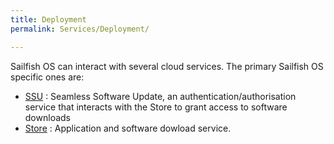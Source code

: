 ```yaml
---
title: Deployment
permalink: Services/Deployment/

---
```


Sailfish OS can interact with several cloud services. The primary
Sailfish OS specific ones are:

  - [SSU](/Services/Deployment/SSU) : Seamless Software Update, an
    authentication/authorisation service that interacts with the Store
    to grant access to software downloads
  - [Store](/Services/Deployment/Store) : Application and software dowload
    service.
